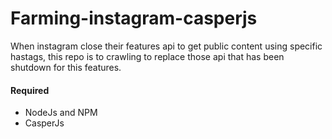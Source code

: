 # Farming-instagram-casperjs
When instagram close their features api to get public content using specific hastags, this repo is to crawling to replace those api that has been shutdown for this features.

#### Required
* NodeJs and NPM
* CasperJs
